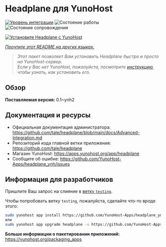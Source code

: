 <!--
Важно: этот README был автоматически сгенерирован <https://github.com/YunoHost/apps/tree/master/tools/readme_generator>
Он НЕ ДОЛЖЕН редактироваться вручную.
-->

# Headplane для YunoHost

[![Уровень интеграции](https://dash.yunohost.org/integration/headplane.svg)](https://ci-apps.yunohost.org/ci/apps/headplane/) ![Состояние работы](https://ci-apps.yunohost.org/ci/badges/headplane.status.svg) ![Состояние сопровождения](https://ci-apps.yunohost.org/ci/badges/headplane.maintain.svg)

[![Установите Headplane с YunoHost](https://install-app.yunohost.org/install-with-yunohost.svg)](https://install-app.yunohost.org/?app=headplane)

*[Прочтите этот README на других языках.](./ALL_README.md)*

> *Этот пакет позволяет Вам установить Headplane быстро и просто на YunoHost-сервер.*  
> *Если у Вас нет YunoHost, пожалуйста, посмотрите [инструкцию](https://yunohost.org/install), чтобы узнать, как установить его.*

## Обзор



**Поставляемая версия:** 0.1~ynh2
## Документация и ресурсы

- Официальная документация администратора: <https://github.com/tale/headplane/blob/main/docs/Advanced-Integration.md>
- Репозиторий кода главной ветки приложения: <https://github.com/tale/headplane>
- Магазин YunoHost: <https://apps.yunohost.org/app/headplane>
- Сообщите об ошибке: <https://github.com/YunoHost-Apps/headplane_ynh/issues>

## Информация для разработчиков

Пришлите Ваш запрос на слияние в [ветку `testing`](https://github.com/YunoHost-Apps/headplane_ynh/tree/testing).

Чтобы попробовать ветку `testing`, пожалуйста, сделайте что-то вроде этого:

```bash
sudo yunohost app install https://github.com/YunoHost-Apps/headplane_ynh/tree/testing --debug
или
sudo yunohost app upgrade headplane -u https://github.com/YunoHost-Apps/headplane_ynh/tree/testing --debug
```

**Больше информации о пакетировании приложений:** <https://yunohost.org/packaging_apps>
